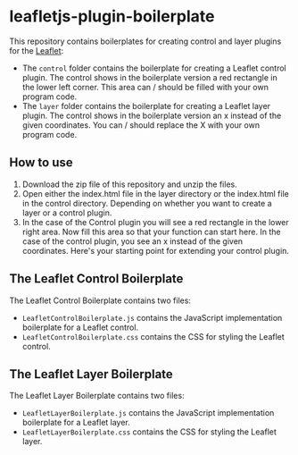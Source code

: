 # leafletjs-plugin-boilerplate
This repository contains boilerplates for creating control and layer plugins for the 
[Leaflet](http://leafletjs.com/):

* The `control` folder contains the boilerplate for creating a Leaflet control plugin. 
The control shows in the boilerplate version a red rectangle in the lower left corner. This area can / should be filled with your own program code.
* The `layer` folder contains the boilerplate for creating a Leaflet layer plugin. The control shows in the boilerplate version an x instead of the given coordinates. 
You can / should replace the X with your own program code.

## How to use

1. Download the zip file of this repository and unzip the files.
2. Open either the index.html file in the layer directory or the index.html file in the control directory. Depending on whether you want to create a layer or a control plugin.
3. In the case of the Control plugin you will see a red rectangle in the lower right area. 
Now fill this area so that your function can start here. In the case of the control plugin, you see an x instead of the given coordinates. Here's your starting point for extending your control plugin.


## The Leaflet Control Boilerplate

The Leaflet Control Boilerplate contains two files:

* `LeafletControlBoilerplate.js` contains the JavaScript implementation boilerplate for a Leaflet control.
* `LeafletControlBoilerplate.css` contains the CSS for styling the Leaflet control.


## The Leaflet Layer Boilerplate

The Leaflet Layer Boilerplate contains two files:

* `LeafletLayerBoilerplate.js` contains the JavaScript implementation boilerplate for a Leaflet layer.
* `LeafletLayerBoilerplate.css` contains the CSS for styling the Leaflet layer.